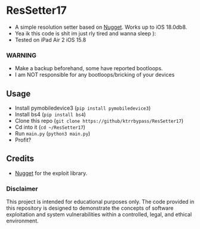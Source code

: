 # ResSetter17
- A simple resolution setter based on [Nugget](https://discord.gg/cowabunga). Works up to iOS 18.0db8.
- Yea ik this code is shit im just rly tired and wanna sleep ):
- Tested on iPad Air 2 iOS 15.8

### WARNING
- Make a backup beforehand, some have reported bootloops.
- I am NOT responsible for any bootloops/bricking of your devices

## Usage
- Install pymobiledevice3 (`pip install pymobiledevice3`)
- Install bs4 (`pip install bs4`)
- Clone this repo (`git clone https://github/ktrrbypass/ResSetter17`)
- Cd into it (`cd ~/ResSetter17`)
- Run `main.py` (`python3 main.py`)
- Profit?

## Credits
- [Nugget](https://github.com/leminlimez/Nugget) for the exploit library.

### Disclaimer
This project is intended for educational purposes only. The code provided in this repository is designed to demonstrate the concepts of software exploitation and system vulnerabilities within a controlled, legal, and ethical environment.
